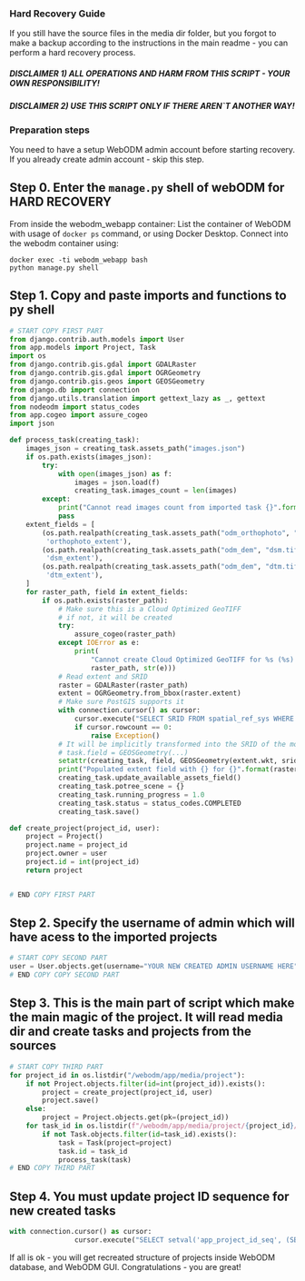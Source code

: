 ### Hard Recovery Guide

If you still have the source files in the media dir folder, 
but you forgot to make a backup according to the instructions in the main readme - you can perform a hard recovery process.

##### DISCLAIMER 1) ALL OPERATIONS AND HARM FROM THIS SCRIPT - YOUR OWN RESPONSIBILITY!
##### DISCLAIMER 2) USE THIS SCRIPT ONLY IF THERE AREN`T ANOTHER WAY!

### Preparation steps
You need to have a setup WebODM admin account before starting recovery.
If you already create admin account - skip this step.

## Step 0. Enter the `manage.py` shell of webODM for HARD RECOVERY
From inside the webodm_webapp container:
List the container of WebODM with usage of `docker ps` command, or using Docker Desktop.
Connect into the webodm container using:
```
docker exec -ti webodm_webapp bash
python manage.py shell
```


## Step 1. Copy and paste imports and functions to py shell

```python
# START COPY FIRST PART
from django.contrib.auth.models import User
from app.models import Project, Task
import os
from django.contrib.gis.gdal import GDALRaster
from django.contrib.gis.gdal import OGRGeometry
from django.contrib.gis.geos import GEOSGeometry
from django.db import connection
from django.utils.translation import gettext_lazy as _, gettext
from nodeodm import status_codes
from app.cogeo import assure_cogeo
import json

def process_task(creating_task):
    images_json = creating_task.assets_path("images.json")
    if os.path.exists(images_json):
        try:
            with open(images_json) as f:
                images = json.load(f)
                creating_task.images_count = len(images)
        except:
            print("Cannot read images count from imported task {}".format(creating_task))
            pass
    extent_fields = [
        (os.path.realpath(creating_task.assets_path("odm_orthophoto", "odm_orthophoto.tif")),
         'orthophoto_extent'),
        (os.path.realpath(creating_task.assets_path("odm_dem", "dsm.tif")),
         'dsm_extent'),
        (os.path.realpath(creating_task.assets_path("odm_dem", "dtm.tif")),
         'dtm_extent'),
    ]
    for raster_path, field in extent_fields:
        if os.path.exists(raster_path):
            # Make sure this is a Cloud Optimized GeoTIFF
            # if not, it will be created
            try:
                assure_cogeo(raster_path)
            except IOError as e:
                print(
                    "Cannot create Cloud Optimized GeoTIFF for %s (%s). This will result in degraded visualization performance." % (
                    raster_path, str(e)))
            # Read extent and SRID
            raster = GDALRaster(raster_path)
            extent = OGRGeometry.from_bbox(raster.extent)
            # Make sure PostGIS supports it
            with connection.cursor() as cursor:
                cursor.execute("SELECT SRID FROM spatial_ref_sys WHERE SRID = %s", [raster.srid])
                if cursor.rowcount == 0:
                    raise Exception()
            # It will be implicitly transformed into the SRID of the model’s field
            # task.field = GEOSGeometry(...)
            setattr(creating_task, field, GEOSGeometry(extent.wkt, srid=raster.srid))
            print("Populated extent field with {} for {}".format(raster_path, creating_task))
            creating_task.update_available_assets_field()
            creating_task.potree_scene = {}
            creating_task.running_progress = 1.0
            creating_task.status = status_codes.COMPLETED
            creating_task.save()

def create_project(project_id, user):
    project = Project()
    project.name = project_id
    project.owner = user
    project.id = int(project_id)
    return project


# END COPY FIRST PART
```
## Step 2. Specify the username of admin which will have acess to the imported projects
```python
# START COPY SECOND PART
user = User.objects.get(username="YOUR NEW CREATED ADMIN USERNAME HERE")
# END COPY COPY SECOND PART
```

## Step 3. This is the main part of script which make the main magic of the project. It will read media dir and create tasks and projects from the sources
```python
# START COPY THIRD PART
for project_id in os.listdir("/webodm/app/media/project"):
    if not Project.objects.filter(id=int(project_id)).exists():
        project = create_project(project_id, user)
        project.save()
    else:
        project = Project.objects.get(pk=(project_id))
    for task_id in os.listdir(f"/webodm/app/media/project/{project_id}/task"):
        if not Task.objects.filter(id=task_id).exists():
            task = Task(project=project)
            task.id = task_id
            process_task(task)
# END COPY THIRD PART
```
## Step 4. You must update project ID sequence for new created tasks
```python
with connection.cursor() as cursor:
                cursor.execute("SELECT setval('app_project_id_seq', (SELECT MAX(id) FROM app_project)+1)")
```
If all is ok - you will get recreated structure of projects inside WebODM database, and WebODM GUI.
Congratulations - you are great!

